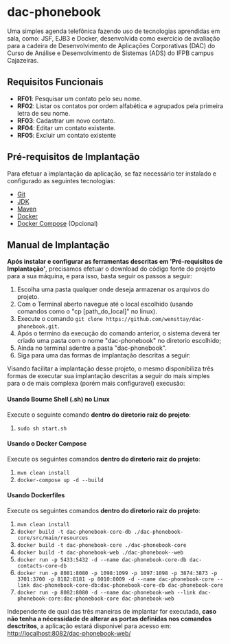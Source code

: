 # dac-phonebook
Uma simples agenda telefônica fazendo uso de tecnologias aprendidas em sala, como: JSF, EJB3 e Docker, desenvolvida como exercício de avaliação para a cadeira de Desenvolvimento de Aplicações Corporativas (DAC) do Curso de Análise e Desenvolvimento de Sistemas (ADS) do IFPB campus Cajazeiras.

## Requisitos Funcionais

- **RF01**: Pesquisar um contato pelo seu nome.
- **RF02**: Listar os contatos por ordem alfabética e agrupados pela primeira letra de seu nome.
- **RF03**: Cadastrar um novo contato.
- **RF04**: Editar um contato existente.
- **RF05**: Excluir um contato existente

## Pré-requisitos de Implantação
Para efetuar a implantação da aplicação, se faz necessário ter instalado e configurado as seguintes tecnologias:

- <a href="https://git-scm.com/book/en/v2/Getting-Started-Installing-Git" target="blank">Git</a>
- <a href="http://www.oracle.com/technetwork/pt/java/javase/downloads/index.html" target="_blank">JDK</a>
- <a href="http://maven.apache.org/install.html" target="_blank">Maven</a>
- <a href="https://docs.docker.com/engine/installation/" target="_blank">Docker</a>
- <a href="https://docs.docker.com/compose/install/" target="_blank">Docker Compose</a> (Opcional)

## Manual de Implantação
**Após instalar e configurar as ferramentas descritas em 'Pré-requisitos de Implantação'**, precisamos efetuar o download do código fonte do projeto para a sua máquina, e para isso, basta seguir os passos a seguir:

1. Escolha uma pasta qualquer onde deseja armazenar os arquivos do projeto.
2. Com o Terminal aberto navegue até o local escolhido (usando comandos como o "cp [path_do_local]" no linux).
3. Execute o comando `git clone https://github.com/wensttay/dac-phonebook.git`.
4. Após o termino da execução do comando anterior, o sistema deverá ter criado uma pasta com o nome "dac-phonebook" no diretorio escolhido;
5. Ainda no terminal adentre a pasta "dac-phonebook".
6. Siga para uma das formas de implantação descritas a seguir:

Visando facilitar a implantação desse projeto, o mesmo disponibiliza três formas de executar sua implantação descritas a seguir do mais simples para o de mais complexa (porém mais configuravel) execusão:

#### Usando Bourne Shell (.sh) no Linux 
Execute o seguinte comando **dentro do diretorio raiz do projeto**:

1. `sudo sh start.sh`

#### Usando o Docker Compose
Execute os seguintes comandos **dentro do diretorio raiz do projeto**:

1. `mvn clean install`
2. `docker-compose up -d --build`

#### Usando Dockerfiles 
Execute os seguintes comandos **dentro do diretorio raiz do projeto**:

1. `mvn clean install`
2. `docker build -t dac-phonebook-core-db ./dac-phonebook-core/src/main/resources`
3. `docker build -t dac-phonebook-core ./dac-phonebook-core`
4. `docker build -t dac-phonebook-web ./dac-phonebook--web`
5. `docker run -p 5433:5432 -d --name dac-phonebook-core-db dac-contacts-core-db`
6. `docker run -p 8081:8080 -p 1098:1099 -p 1097:1098 -p 3874:3873 -p 3701:3700 -p 8182:8181 -p 8010:8009 -d --name dac-phonebook-core --link dac-phonebook-core-db:dac-phonebook-core-db dac-phonebook-core`
7. `docker run -p 8082:8080 -d --name dac-phonebook-web --link dac-phonebook-core:dac-phonebook-core dac-phonebook-web`

Independente de qual das três maneiras de implantar for executada, **caso não tenha a nécessidade de alterar as portas definidas nos comandos desctritos**, a aplicação estará disponivel para acesso em: <a href="http://localhost:8082/dac-phonebook-web/" target="_blank">http://localhost:8082/dac-phonebook-web/</a>
